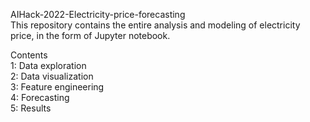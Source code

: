 AIHack-2022-Electricity-price-forecasting<br />
This repository contains the entire analysis and modeling of electricity price, in the form of Jupyter notebook.<br />

Contents<br />
1: Data exploration<br />
2: Data visualization<br />
3: Feature engineering<br />
4: Forecasting<br />
5: Results<br />



